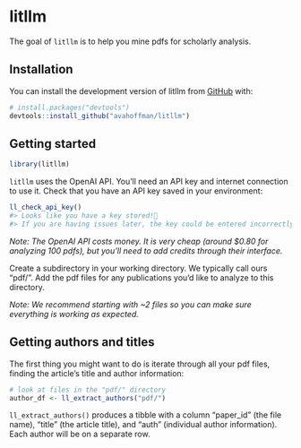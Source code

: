 
<!-- README.md is generated from README.Rmd. Please edit that file -->

# litllm

<!-- badges: start -->
<!-- badges: end -->

The goal of `litllm` is to help you mine pdfs for scholarly analysis.

## Installation

You can install the development version of litllm from
[GitHub](https://github.com/) with:

``` r
# install.packages("devtools")
devtools::install_github("avahoffman/litllm")
```

## Getting started

``` r
library(litllm)
```

`litllm` uses the OpenAI API. You’ll need an API key and internet
connection to use it. Check that you have an API key saved in your
environment:

``` r
ll_check_api_key()
#> Looks like you have a key stored!🎉
#> If you are having issues later, the key could be entered incorrectly or may no longer be active on OpenAI's API interface.
```

*Note: The OpenAI API costs money. It is very cheap (around \$0.80 for
analyzing 100 pdfs), but you’ll need to add credits through their
interface.*

Create a subdirectory in your working directory. We typically call ours
“pdf/”. Add the pdf files for any publications you’d like to analyze to
this directory.

*Note: We recommend starting with ~2 files so you can make sure
everything is working as expected.*

## Getting authors and titles

The first thing you might want to do is iterate through all your pdf
files, finding the article’s title and author information:

``` r
# look at files in the "pdf/" directory
author_df <- ll_extract_authors("pdf/")
```

`ll_extract_authors()` produces a tibble with a column “paper_id” (the
file name), “title” (the article title), and “auth” (individual author
information). Each author will be on a separate row.
